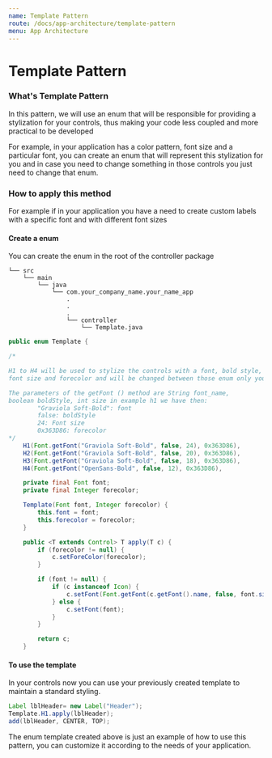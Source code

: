 ```yaml
---
name: Template Pattern
route: /docs/app-architecture/template-pattern
menu: App Architecture
---
```


# Template Pattern

### What's Template Pattern

In this pattern, we will use an enum that will be responsible for providing a stylization for your controls, thus making your code less coupled and more practical to be developed

For example, in your application has a color pattern, font size and a particular font, you can create an enum that will represent this stylization for you and in case you need to change something in those controls you just need to change that enum.

### How to apply this method

For example if in your application you have a need to create custom labels with a specific font and with different font sizes

#### Create a enum

You can create the enum in the root of the controller package

<!-- {% code title="Structures " %} -->

```text
└── src
    └── main
        └── java
            └── com.your_company_name.your_name_app
                .
                .
                .
                └── controller
                    └── Template.java
```

<!-- {% endcode %} -->

<!-- {% code title="Template.java" %} -->

```java
public enum Template {

/*

H1 to H4 will be used to stylize the controls with a font, bold style,
font size and forecolor and will be changed between those enum only your fontsize.

The parameters of the getFont () method are String font_name,
boolean boldStyle, int size in example h1 we have then:
        "Graviola Soft-Bold": font
        false: boldStyle
        24: Font size
        0x363D86: forecolor
*/
    H1(Font.getFont("Graviola Soft-Bold", false, 24), 0x363D86),
    H2(Font.getFont("Graviola Soft-Bold", false, 20), 0x363D86),
    H3(Font.getFont("Graviola Soft-Bold", false, 18), 0x363D86),
    H4(Font.getFont("OpenSans-Bold", false, 12), 0x363D86),

    private final Font font;
    private final Integer forecolor;

    Template(Font font, Integer forecolor) {
        this.font = font;
        this.forecolor = forecolor;
    }

    public <T extends Control> T apply(T c) {
        if (forecolor != null) {
            c.setForeColor(forecolor);
        }

        if (font != null) {
            if (c instanceof Icon) {
                c.setFont(Font.getFont(c.getFont().name, false, font.size));
            } else {
                c.setFont(font);
            }
        }

        return c;
    }


```

<!-- {% endcode %} -->

#### To use the template

In your controls now you can use your previously created template to maintain a standard styling.

```java
Label lblHeader= new Label("Header");
Template.H1.apply(lblHeader);
add(lblHeader, CENTER, TOP);
```

The enum template created above is just an example of how to use this pattern, you can customize it according to the needs of your application.
